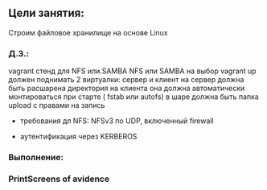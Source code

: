 Цели занятия:
-------
Строим файловое хранилище на основе Linux
### Д.З.:
vagrant стенд  для NFS или.SAMBA
NFS или SAMBA на выбор
vagrant up должен поднимать 2 виртуалки: сервер и клиент
на сервер должна быть расшарена директория
на клиента она должна автоматически монтироваться при старте ( fstab или autofs)
в шаре должна быть папка upload с правами на запись
- требования дл NFS: NFSv3 по UDP, включенный firewall

* аутентификация через KERBEROS
### Выполнение:

### PrintScreens of avidence
